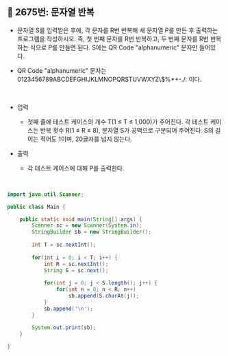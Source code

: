 ## 📌 2675번: 문자열 반복

* 문자열 S를 입력받은 후에, 각 문자를 R번 반복해 새 문자열 P를 만든 후 출력하는 프로그램을 작성하시오. 즉, 첫 번째 문자를 R번 반복하고, 두 번째 문자를 R번 반복하는 식으로 P를 만들면 된다. S에는 QR Code "alphanumeric" 문자만 들어있다.

* QR Code "alphanumeric" 문자는 0123456789ABCDEFGHIJKLMNOPQRSTUVWXYZ\\$%\*+-./: 이다.

<br>

* 입력
	- 첫째 줄에 테스트 케이스의 개수 T(1 ≤ T ≤ 1,000)가 주어진다. 각 테스트 케이스는 반복 횟수 R(1 ≤ R ≤ 8), 문자열 S가 공백으로 구분되어 주어진다. S의 길이는 적어도 1이며, 20글자를 넘지 않는다. 
	
* 출력
	- 각 테스트 케이스에 대해 P를 출력한다.
	
<br>

```java
import java.util.Scanner;

public class Main {

	public static void main(String[] args) {
		Scanner sc = new Scanner(System.in);
		StringBuilder sb = new StringBuilder();
		
		int T = sc.nextInt();
		
		for(int i = 0; i < T; i++) {
			int R = sc.nextInt();
			String S = sc.next();
			
			for(int j = 0; j < S.length(); j++) {
				for(int n = 0; n < R; n++)
					sb.append(S.charAt(j));
			}
			sb.append('\n');
		}
		
		System.out.print(sb);
	}

}
```